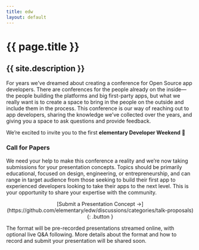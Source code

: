 ```yaml
---
title: edw
layout: default
---
```


# {{ page.title }}

## {{ site.description }}

For years we’ve dreamed about creating a conference for Open Source app developers. There are conferences for the people already on the inside—the people building the platforms and big first-party apps, but what we really want is to create a space to bring in the people on the outside and include them in the process. This conference is our way of reaching out to app developers, sharing the knowledge we’ve collected over the years, and giving you a space to ask questions and provide feedback.

We’re excited to invite you to the first **elementary Developer Weekend** 🎉️

### Call for Papers

We need your help to make this conference a reality and we’re now taking submissions for your presentation concepts. Topics should be primarily educational, focused on design, engineering, or entrepreneurship, and can range in target audience from those seeking to build their first app to experienced developers looking to take their apps to the next level. This is your opportunity to share your expertise with the community.

<div style="text-align: center" markdown="1">
[Submit a Presentation Concept →](https://github.com/elementary/edw/discussions/categories/talk-proposals){: .button }
</div>

The format will be pre-recorded presentations streamed online, with optional live Q&A following. More details about the format and how to record and submit your presentation will be shared soon.
